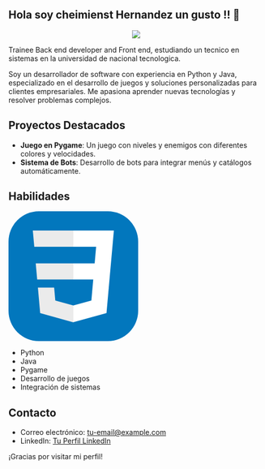 ## Hola soy cheimienst Hernandez un gusto !! 👋
<p align="center">
  <a href="https://skillicons.dev">
    <img src="[https://www.w3.org/2000/svg](https://skillicons.dev/icons?i=js,html,css,python)](https://skillicons.dev)" />
  </a>
</p>



<!--
**Cheis18/Cheis18** is a ✨ _special_ ✨ repository because its `README.md` (this file) appears on your GitHub profile.

Here are some ideas to get you started:

- 🔭 I’m currently working on ...
- 🌱 I’m currently learning ...
- 👯 I’m looking to collaborate on ...
- 🤔 I’m looking for help with ...
- 💬 Ask me about ...
- 📫 How to reach me: ...
- 😄 Pronouns: ...
- ⚡ Fun fact: ...
-->

Trainee Back end developer and Front end, estudiando un tecnico en sistemas en la universidad de nacional tecnologica.

Soy un desarrollador de software con experiencia en Python y Java, especializado en el desarrollo de juegos y soluciones personalizadas para clientes empresariales. Me apasiona aprender nuevas tecnologías y resolver problemas complejos.

## Proyectos Destacados

- **Juego en Pygame**: Un juego con niveles y enemigos con diferentes colores y velocidades.
- **Sistema de Bots**: Desarrollo de bots para integrar menús y catálogos automáticamente.

## Habilidades
<svg width="256" height="256" viewBox="0 0 256 256" fill="none" xmlns="http://www.w3.org/2000/svg">
<rect width="256" height="256" rx="60" fill="#0277BD"/>
<path d="M53.7527 102.651L56.6155 134.593H128.096V102.651H53.7527Z" fill="#EBEBEB"/>
<path d="M128.095 38H127.985H48L50.9036 69.9423H128.095V38Z" fill="#EBEBEB"/>
<path d="M128.095 218.841V185.608L127.955 185.645L92.3813 176.04L90.1072 150.564H72.821H58.0425L62.5175 200.718L127.948 218.882L128.095 218.841Z" fill="#EBEBEB"/>
<path d="M167.318 134.593L163.61 176.019L127.985 185.635V218.866L193.468 200.718L193.948 195.321L201.454 111.229L202.233 102.651L208 38H127.985V69.9423H172.994L170.088 102.651H127.985V134.593H167.318Z" fill="white"/>
</svg>

- Python
- Java
- Pygame
- Desarrollo de juegos
- Integración de sistemas

## Contacto

- Correo electrónico: [tu-email@example.com](mailto:tu-email@example.com)
- LinkedIn: [Tu Perfil LinkedIn](https://www.linkedin.com/in/tu-perfil)

¡Gracias por visitar mi perfil!

